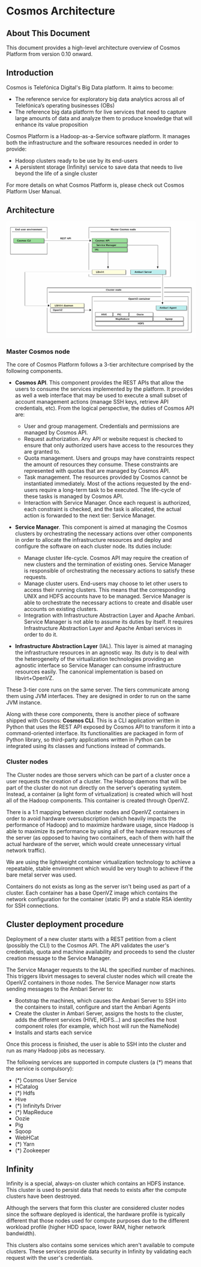 # Cosmos Architecture

## About This Document

This document provides a high-level architecture overview of Cosmos Platform from version 0.10 onward. 

## Introduction

Cosmos is Telefónica Digital's Big Data platform. It aims to become:

* The reference service for exploratory big data analytics across all of Telefónica’s operating
  businesses (OBs)
* The reference big data platform for live services that need to capture large amounts of data and
  analyze them to produce knowledge that will enhance its value proposition


Cosmos Platform is a Hadoop-as-a-Service software platform. It manages both the infrastructure and the
software resources needed in order to provide:

* Hadoop clusters ready to be use by its end-users
* A persistent storage (Infinity) service to save data that needs to live beyond the life of a single
  cluster

For more details on what Cosmos Platform is, please check out Cosmos Platform User Manual.

## Architecture

![CosmosArch](img/cosmos_0.10+_arch.png)

### Master Cosmos node

The core of Cosmos Platform follows a 3-tier architecture comprised by the following components.

* **Cosmos API**. This component provides the REST APIs that allow the users to consume the services
  implemented by the platform. It provides as well a web interface that may be used to execute a small
  subset of account management actions (manage SSH keys, retrieve API credentials, etc). From the
  logical perspective, the duties of Cosmos API are:
  * User and group management. Credentials and permissions are managed by Cosmos API. 
  * Request authorization. Any API or website request is checked to ensure that only authorized users
    have access to the resources they are granted to. 
  * Quota management. Users and groups may have constraints respect the amount of resources they
    consume. These constraints are represented with quotas that are managed by Cosmos API. 
  * Task management. The resources provided by Cosmos cannot be instantiated immediately. Most of the
    actions requested by the end-users require a long-term task to be executed. The life-cycle of these
    tasks is managed by Cosmos API. 
  * Interaction with Service Manager. Once each request is authorized, each constraint is checked, and the
    task is allocated, the actual action is forwarded to the next tier: Service Manager. 

* **Service Manager**. This component is aimed at managing the Cosmos clusters by orchestrating the necessary
  actions over other components in order to allocate the infrastructure resources and deploy and configure
  the software on each cluster node. Its duties include:
  * Manage cluster life-cycle. Cosmos API may require the creation of new clusters and the termination of
    existing ones. Service Manager is responsible of orchestrating the necessary actions to satisfy these
    requests. 
  * Manage cluster users. End-users may choose to let other users to access their running clusters. This
    means that the corresponding UNIX and HDFS accounts have to be managed. Service Manager is able to
    orchestrate the necessary actions to create and disable user accounts on existing clusters. 
  * Integration with Infrastructure Abstraction Layer and Apache Ambari. Service Manager is not able to
    assume its duties by itself. It requires Infrastructure Abstraction Layer and Apache Ambari services in
    order to do it. 

* **Infrastructure Abstraction Layer** (IAL). This layer is aimed at managing the infrastructure resources
  in an agnostic way. Its duty is to deal with the heterogeneity of the virtualization technologies
  providing an agnostic interface so Service Manager can consume infrastructure resources easily. The
  canonical implementation is based on libvirt+OpenVZ.

These 3-tier core runs on the same server. The tiers communicate among them using JVM interfaces. They are
designed in order to run on the same JVM instance. 

Along with these core components, there is another piece of software shipped with Cosmos: **Cosmos CLI**.
This is a CLI application written in Python that uses the REST API exposed by Cosmos API to transform it
into a command-oriented interface. Its functionalities are packaged in form of Python library, so
third-party applications written in Python can be integrated using its classes and functions instead of
commands. 

### Cluster nodes

The Cluster nodes are those servers which can be part of a cluster once a user requests the creation of a
cluster. The Hadoop daemons that will be part of the cluster do not run directly on the server's operating
system. Instead, a container (a light form of virtualization) is created which will host all of the Hadoop
components. This container is created through OpenVZ.

There is a 1:1 mapping between cluster nodes and OpenVZ containers in order to avoid hardware
oversubscription (which heavily impacts the performance of Hadoop) and to maximize hardware usage, since
Hadoop is able to maximize its performance by using all of the hardware resources of the server (as
opposed to having two containers, each of them with half the actual hardware of the server, which would
create unnecessary virtual network traffic).

We are using the lightweight container virtualization technology to achieve a repeatable, stable
environment which would be very tough to achieve if the bare metal server was used.

Containers do not exists as long as the server isn't being used as part of a cluster. Each container has
a base OpenVZ image which contains the network configuration for the container (static IP) and a stable
RSA identity for SSH connections.

## Cluster deployment procedure

Deployment of a new cluster starts with a REST petition from a client (possibly the CLI) to the Cosmos API.
The API validates the user's credentials, quota and machine availability and proceeds to send the cluster
creation message to the Service Manager.

The Service Manager requests to the IAL the specified number of machines. This triggers libvirt messages
to several cluster nodes which will create the OpenVZ containers in those nodes. The Service Manager now
starts sending messages to the Ambari Server to:

* Bootstrap the machines, which causes the Ambari Server to SSH into the containers to  install, configure
  and start the Ambari Agents
* Create the cluster in Ambari Server, assigns the hosts to the cluster, adds the different services (HIVE,
  HDFS...) and specifies the host component roles (for example, which host will run the NameNode)
* Installs and starts each service

Once this process is finished, the user is able to SSH into the cluster and run as many Hadoop jobs as
necessary.

The following services are supported in compute clusters (a (*) means that the service is compulsory):

* (*) Cosmos User Service
* HCatalog
* (*) Hdfs
* Hive
* (*) Infinityfs Driver
* (*) MapReduce
* Oozie
* Pig
* Sqoop
* WebHCat
* (*) Yarn
* (*) Zookeeper

## Infinity

Infinity is a special, always-on cluster which contains an HDFS instance. This cluster is used to persist
data that needs to exists after the compute clusters have been destroyed.

Although the servers that form this cluster are considered cluster nodes since the software deployed is
identical, the hardware profile is typically different that those nodes used for compute purposes due to
the different workload profile (higher HDD space, lower RAM, higher network bandwidth).

This clusters also contains some services which aren't available to compute clusters. These services provide
data security in Infinity by validating each request with the user's credentials.
